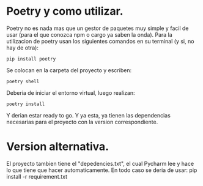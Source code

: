 
# Poetry y como utilizar. 
Poetry no es nada mas que un gestor de paquetes muy simple y facil de usar (para el que conozca npm o cargo ya saben la onda).
Para la utilizacion de poetry usan los siguientes comandos en su terminal (y si, no hay de otra):
```
pip install poetry
```
Se colocan en la carpeta del proyecto y escriben:
```
poetry shell
```
Deberia de iniciar el entorno virtual, luego realizan:
```
poetry install
```
Y derian estar ready to go.
Y ya esta, ya tienen las dependencias necesarias para el proyecto con la version correspondiente.

# Version alternativa.
El proyecto tambien tiene el "depedencies.txt", el cual Pycharm lee y hace lo que tiene que hacer automaticamente.
En todo caso se deria de usar:
  pip install -r requirement.txt
